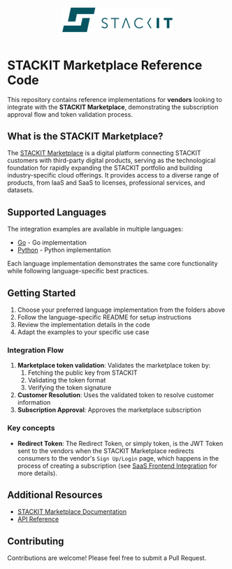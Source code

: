 <div align="center">
<br>
<img src="img/stackit-logo.png" alt="STACKIT logo" width="50%"/>
<br>
<br>
</div>

# STACKIT Marketplace Reference Code

This repository contains reference implementations for **vendors** looking to integrate with the **STACKIT Marketplace**, demonstrating the subscription approval flow and token validation process.

## What is the STACKIT Marketplace?

The [STACKIT Marketplace](https://docs.stackit.cloud/Marketplace) is a digital platform connecting STACKIT customers with third-party digital products, serving as the technological foundation for rapidly expanding the STACKIT portfolio and building industry-specific cloud offerings. It provides access to a diverse range of products, from IaaS and SaaS to licenses, professional services, and datasets.

## Supported Languages

The integration examples are available in multiple languages:

- [Go](/go) - Go implementation
- [Python](/python) - Python implementation

Each language implementation demonstrates the same core functionality while following language-specific best practices.

## Getting Started

1. Choose your preferred language implementation from the folders above
2. Follow the language-specific README for setup instructions
3. Review the implementation details in the code
4. Adapt the examples to your specific use case

### Integration Flow

1. **Marketplace token validation**: Validates the marketplace token by:
   1. Fetching the public key from STACKIT
   2. Validating the token format
   3. Verifying the token signature
2. **Customer Resolution**: Uses the validated token to resolve customer information
3. **Subscription Approval**: Approves the marketplace subscription

### Key concepts

- **Redirect Token**: The Redirect Token, or simply token, is the JWT Token sent to the vendors when the STACKIT Marketplace redirects consumers to the vendor's `Sign Up/Login` page, which happens in the process of creating a subscription (see [SaaS Frontend Integration](https://docs.stackit.cloud/stackit/en/saas-frontend-integration-290718118.html) for more details).

## Additional Resources

- [STACKIT Marketplace Documentation](https://docs.stackit.cloud/stackit/en/stackit-marketplace-322109923.html)
- [API Reference](https://docs.api.stackit.cloud/documentation/stackit-marketplace/version/v1)

## Contributing

Contributions are welcome! Please feel free to submit a Pull Request.
